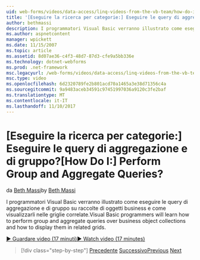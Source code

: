 ```yaml
---
uid: web-forms/videos/data-access/linq-videos-from-the-vb-team/how-do-i-perform-group-and-aggregate-queries
title: '[Eseguire la ricerca per categorie:] Eseguire le query di aggregazione e di gruppo? | Microsoft Docs'
author: bethmassi
description: I programmatori Visual Basic verranno illustrato come eseguire le query di aggregazione e di gruppo su raccolte di oggetti business e come visualizzarli nelle griglie correlate.
ms.author: aspnetcontent
manager: wpickett
ms.date: 11/15/2007
ms.topic: article
ms.assetid: 8d07ae36-c4f3-48d7-87d3-cfe9a5bb336e
ms.technology: dotnet-webforms
ms.prod: .net-framework
msc.legacyurl: /web-forms/videos/data-access/linq-videos-from-the-vb-team/how-do-i-perform-group-and-aggregate-queries
msc.type: video
ms.openlocfilehash: 6d2320789fe2b801acd70a1465a3e38d71356c4a
ms.sourcegitcommit: 9a9483aceb34591c97451997036a9120c3fe2baf
ms.translationtype: MT
ms.contentlocale: it-IT
ms.lasthandoff: 11/10/2017
---
```

<a name="how-do-i-perform-group-and-aggregate-queries"></a><span data-ttu-id="7f692-104">[Eseguire la ricerca per categorie:] Eseguire le query di aggregazione e di gruppo?</span><span class="sxs-lookup"><span data-stu-id="7f692-104">[How Do I:] Perform Group and Aggregate Queries?</span></span>
====================
<span data-ttu-id="7f692-105">da [Beth Massi](https://github.com/bethmassi)</span><span class="sxs-lookup"><span data-stu-id="7f692-105">by [Beth Massi](https://github.com/bethmassi)</span></span>

<span data-ttu-id="7f692-106">I programmatori Visual Basic verranno illustrato come eseguire le query di aggregazione e di gruppo su raccolte di oggetti business e come visualizzarli nelle griglie correlate.</span><span class="sxs-lookup"><span data-stu-id="7f692-106">Visual Basic programmers will learn how to perform group and aggregate queries over business object collections and how to display them in related grids.</span></span>

[<span data-ttu-id="7f692-107">&#9654; Guardare video (17 minuti)</span><span class="sxs-lookup"><span data-stu-id="7f692-107">&#9654; Watch video (17 minutes)</span></span>](https://channel9.msdn.com/Blogs/ASP-NET-Site-Videos/how-do-i-perform-group-and-aggregate-queries)

>[!div class="step-by-step"]
<span data-ttu-id="7f692-108">[Precedente](how-do-i-get-started-with-linq.md)
[Successivo](how-do-i-upgrade-visual-basic-projects-to-enable-linq.md)</span><span class="sxs-lookup"><span data-stu-id="7f692-108">[Previous](how-do-i-get-started-with-linq.md)
[Next](how-do-i-upgrade-visual-basic-projects-to-enable-linq.md)</span></span>
